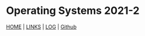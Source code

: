 # Operating Systems 2021-2

[HOME](.) | [LINKS]({{site.baseurl}}/LINKS/) | [LOG](TXT/mylog.txt) | [Github](https://github.com/adillahptr/)
